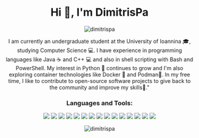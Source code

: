<!--**DimitrisPa/DimitrisPa** is a ✨ _special_ ✨ repository because its `README.md` (this file) appears on your GitHub profile. -->

<h1 align="center">Hi 👋, I'm DimitrisPa</h1>
<p align="center"> <img src="https://komarev.com/ghpvc/?username=dimitrispa&label=Profile%20views&&color=ff79c6&style=flat" alt="dimitrispa" /> </p>
<p align="center">I am currently an undergraduate student at the University of Ioannina 🎓, studying Computer Science 💻. I have experience in programming languages like Java ☕ and C++ 💻 and also in shell scripting with Bash and PowerShell. My interest in Python 🐍 continues to grow and I'm also exploring container technologies like Docker 🐳 and Podman🦭. In my free time, I like to contribute to open-source software projects to give back to the community and improve my skills🚀."
</p>

<h3 align="center">Languages and Tools:</h3>
<p align="center"> <img src="https://img.shields.io/badge/java-%23ED8B00.svg?style=for-the-badge&logo=java&logoColor=white"> <img src="https://img.shields.io/badge/c-%2300599C.svg?style=for-the-badge&logo=c&logoColor=white"> <img src="https://img.shields.io/badge/c++-%2300599C.svg?style=for-the-badge&logo=c%2B%2B&logoColor=white"> <img src="https://img.shields.io/badge/python-3670A0?style=for-the-badge&logo=python&logoColor=ffdd54"> <img src="https://img.shields.io/badge/html5-%23E34F26.svg?style=for-the-badge&logo=html5&logoColor=white"> <img src="https://img.shields.io/badge/css3-%231572B6.svg?style=for-the-badge&logo=css3&logoColor=white"> <img src="https://img.shields.io/badge/Linux-FCC624?style=for-the-badge&logo=linux&logoColor=black"/> <img src="https://img.shields.io/badge/Windows-0078D6?style=for-the-badge&logo=windows&logoColor=white"> <img src ="https://img.shields.io/badge/docker-%230db7ed.svg?style=for-the-badge&logo=docker&logoColor=white"> <img src="https://img.shields.io/badge/shell_script-%23121011.svg?style=for-the-badge&logo=gnu-bash&logoColor=white"> <img src="https://img.shields.io/badge/PowerShell-%235391FE.svg?style=for-the-badge&logo=powershell&logoColor=white"> <img src="https://img.shields.io/badge/sqlite-%2307405e.svg?style=for-the-badge&logo=sqlite&logoColor=white"> <img src="https://img.shields.io/badge/Qt-%23217346.svg?style=for-the-badge&logo=Qt&logoColor=white"> <img src="https://img.shields.io/badge/git-%23F05033.svg?style=for-the-badge&logo=git&logoColor=white"> <img src="https://img.shields.io/badge/markdown-%23000000.svg?style=for-the-badge&logo=markdown&logoColor=white"> </p>

<p align="center"> <img src="https://github-readme-stats.vercel.app/api?username=dimitrispa&show_icons=true&theme=dracula&locale=en" alt="dimitrispa"/></p>
